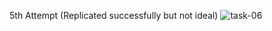 5th Attempt (Replicated successfully but not ideal)
![task-06](https://user-images.githubusercontent.com/56226566/141680221-f6a131c3-0e67-4788-8a7f-3f89f2ff59d2.gif)
